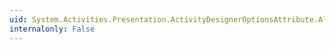 ```yaml
---
uid: System.Activities.Presentation.ActivityDesignerOptionsAttribute.AlwaysCollapseChildren
internalonly: False
---
```

